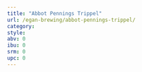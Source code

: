 ```yaml
---
title: "Abbot Pennings Trippel"
url: /egan-brewing/abbot-pennings-trippel/
category: 
style: 
abv: 0
ibu: 0
srm: 0
upc: 0
---
```


